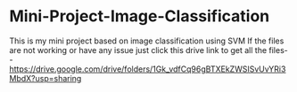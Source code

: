 # Mini-Project-Image-Classification
This is my mini project based on image classification using SVM
If the files are not working or have any issue just click this drive link to get all the files--
https://drive.google.com/drive/folders/1Gk_vdfCq96gBTXEkZWSISvUvYRi3MbdX?usp=sharing
